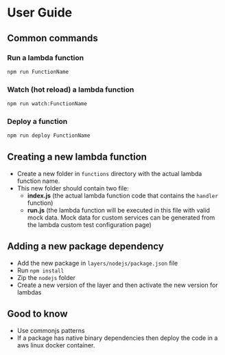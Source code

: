 # User Guide

## Common commands

### Run a lambda function

```bash
npm run FunctionName
```

### Watch (hot reload) a lambda function

```bash
npm run watch:FunctionName
```

### Deploy a function

```bash
npm run deploy FunctionName
```

## Creating a new lambda function

- Create a new folder in `functions` directory with the actual lambda function name.
- This new folder should contain two file:
  - **index.js** (the actual lambda function code that contains the `handler` function)
  - **run.js** (the lambda function will be executed in this file with valid mock data. Mock data for custom services can be generated from the lambda custom test configuration page)

## Adding a new package dependency

- Add the new package in `layers/nodejs/package.json` file
- Run `npm install`
- Zip the `nodejs` folder
- Create a new version of the layer and then activate the new version for lambdas

## Good to know

- Use commonjs patterns
- If a package has native binary dependencies then deploy the code in a aws linux docker container.
